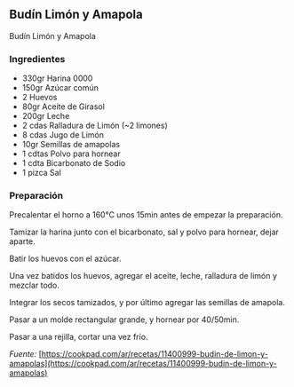 ## Budín Limón y Amapola

<div class="image">
  <div class="caption">Budín Limón y Amapola</div>
</div>

### Ingredientes
  * 330gr Harina 0000
  * 150gr Azúcar común
  * 2 Huevos
  * 80gr Aceite de Girasol
  * 200gr Leche
  * 2 cdas Ralladura de Limón (~2 limones)
  * 8 cdas Jugo de Limón
  * 10gr Semillas de amapolas
  * 1 cdtas Polvo para hornear
  * 1 cdta Bicarbonato de Sodio
  * 1 pizca Sal

### Preparación

Precalentar el horno a 160°C unos 15min antes de empezar la preparación.

Tamizar la harina junto con el bicarbonato, sal y polvo para hornear, dejar
aparte.

Batir los huevos con el azúcar.

Una vez batidos los huevos, agregar el aceite, leche, ralladura de limón y
mezclar todo.

Integrar los secos tamizados, y por último agregar las semillas de amapola.

Pasar a un molde rectangular grande, y hornear por 40/50min.

Pasar a una rejilla, cortar una vez frío.

*Fuente:* [https://cookpad.com/ar/recetas/11400999-budin-de-limon-y-amapolas](https://cookpad.com/ar/recetas/11400999-budin-de-limon-y-amapolas)
